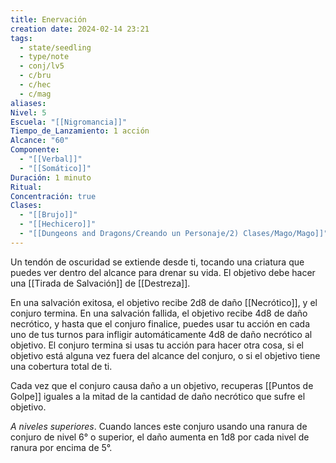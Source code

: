 ```yaml
---
title: Enervación
creation date: 2024-02-14 23:21
tags:
  - state/seedling
  - type/note
  - conj/lv5
  - c/bru
  - c/hec
  - c/mag
aliases: 
Nivel: 5
Escuela: "[[Nigromancia]]"
Tiempo_de_Lanzamiento: 1 acción
Alcance: "60"
Componente:
  - "[[Verbal]]"
  - "[[Somático]]"
Duración: 1 minuto
Ritual: 
Concentración: true
Clases:
  - "[[Brujo]]"
  - "[[Hechicero]]"
  - "[[Dungeons and Dragons/Creando un Personaje/2) Clases/Mago/Mago]]"
---
```

Un tendón de oscuridad se extiende desde ti, tocando una criatura que puedes ver dentro del alcance para drenar su vida. El objetivo debe hacer una [[Tirada de Salvación]] de [[Destreza]]. 

En una salvación exitosa, el objetivo recibe 2d8 de daño [[Necrótico]], y el conjuro termina. En una salvación fallida, el objetivo recibe 4d8 de daño necrótico, y hasta que el conjuro finalice, puedes usar tu acción en cada uno de tus turnos para infligir automáticamente 4d8 de daño necrótico al objetivo. El conjuro termina si usas tu acción para hacer otra cosa, si el objetivo está alguna vez fuera del alcance del conjuro, o si el objetivo tiene una cobertura total de ti.

Cada vez que el conjuro causa daño a un objetivo, recuperas [[Puntos de Golpe]] iguales a la mitad de la cantidad de daño necrótico que sufre el objetivo.

*A niveles superiores*. Cuando lances este conjuro usando una ranura de conjuro de nivel 6° o superior, el daño aumenta en 1d8 por cada nivel de ranura por encima de 5°.